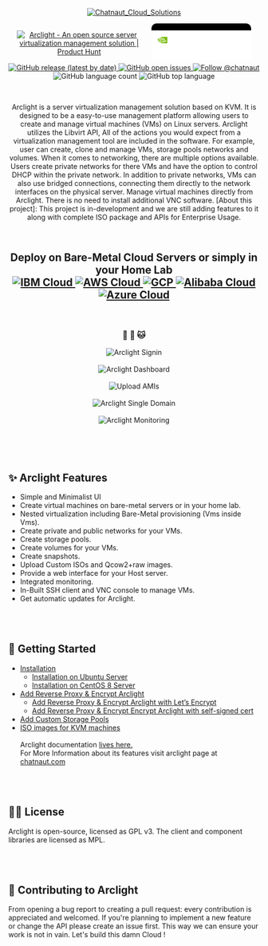 

<p align="center">
  <a href="https://www.chatnaut.com">
    <img alt="Chatnaut_Cloud_Solutions" src="https://i.imgur.com/3jnqQDr.png" width="300" />
  </a>
</p>
<div style="display: flex; justify-content: center;">
  <div style="width: 250px; height: 60px; background-color: transparent; border-radius:10px; align-items: center; margin-right: 20px;">
    <p align="center">
      <a href="https://www.producthunt.com/posts/arclight?utm_source=badge-featured&utm_medium=badge&utm_souce=badge-arclight" target="_blank">
        <img src="https://api.producthunt.com/widgets/embed-image/v1/featured.svg?post_id=355724&theme=light" alt="Arclight - An open source server virtualization management solution | Product Hunt" style="width: 250px; height: 54px;" width="250" height="54" />
      </a>
    </p>
  </div>
  
<div style="width: 100%; max-width: 200px; height:100%; max-height:59px; border-radius: 10px; background-color: black;">
  <p align="center">
    <img src="./assets/img/nvidia-cloud-validated-lockup-rgb-wht-for-screen.png" alt="Arclight nvidia certified" style="width: 100%; height: auto;">
  </p>
</div>
</div>


<p align="center" style="margin-top: 20px;">
<!-- add shield badge for arclight release -->
  <a href="https://github.com/Chatnaut/Arclight/releases">
    <img alt="GitHub release (latest by date)" src="https://img.shields.io/github/v/release/Chatnaut/Arclight?color=success&style=flat-square" />
  </a>
  <!-- add shield badge for open issues -->
  <a href="https://github.com/Chatnaut/Arclight/issues">
    <img alt="GitHub open issues" src="https://img.shields.io/github/issues-raw/Chatnaut/Arclight?style=flat-square" />
  </a>
  <a href="https://twitter.com/intent/follow?screen_name=chatnaut">
    <img src="https://img.shields.io/twitter/follow/chatnaut?style=social" alt="Follow @chatnaut" >
  </a>
  <img alt="GitHub language count" src="https://img.shields.io/github/languages/count/Chatnaut/Arclight?color=blueviolet&style=flat-square" />
  </a>
    <img alt="GitHub top language" src="https://badges.frapsoft.com/os/v3/open-source.svg?v=103">
</p>
</br>

<p align="center">
Arclight is a server virtualization management solution based on KVM. It is designed to be a easy-to-use management platform allowing users to create and manage virtual machines (VMs) on Linux servers. Arclight utilizes the Libvirt API, All of the actions you would expect from a virtualization management tool are included in the software. For example, user can create, clone and manage VMs, storage pools networks and volumes. When it comes to networking, there are multiple options available. Users create private networks for there VMs and have the option to control DHCP within the private network. In addition to private networks, VMs can also use bridged connections, connecting them directly to the network interfaces on the physical server. Manage virtual machines directly from Arclight. There is no need to install additional VNC software. [About this project]: This project is in-development and we are still adding features to it along with complete ISO package and APIs for Enterprise Usage. 
</p></br>
<h2 align="center">Deploy on Bare-Metal Cloud Servers or simply in your Home Lab
</br>
<a href="">
  <img src="https://i.imgur.com/ZJ8AI6a.png" alt="IBM Cloud" width="190">
</a>
<a href="">
  <img src="https://i.imgur.com/EHGRYuJ.png" alt="AWS Cloud" width="140px">
</a> 
<a href="">
  <img src="https://i.imgur.com/R4ciLTU.png" alt="GCP" width="190px">
</a>
<a href="">
  <img src="https://eucoc.cloud/fileadmin/_processed_/c/0/csm_alibaba_square_acb9a96177.png" alt="Alibaba Cloud" width="200px">
</a>
<a href="">
  <img src="https://i.imgur.com/P4DGNP1.png" alt="Azure Cloud" width="200px">
</a>
</h2></br>

<h3 align="center">
 🎉 🚀 🐱
</h3>

<p align="center">
  <img alt="Arclight Signin" src="https://i.imgur.com/76JHYwk.png"></br></br>
  <img alt="Arclight Dashboard" src="https://i.imgur.com/9BpXSEN.png"></br></br>
  <img alt="Upload AMIs" src="https://i.imgur.com/XLxOObI.png"></br></br>
  <img alt="Arclight Single Domain" src="https://i.imgur.com/HbCqa7n.jpg"></br></br>
  <img alt="Arclight Monitoring" src="https://i.imgur.com/HdcHU2V.png"></br></br>
</p>

</br></br>

## ✨ Arclight Features
  - Simple and Minimalist UI 
  - Create virtual machines on bare-metal servers or in your home lab.
  - Nested virtualization including Bare-Metal provisioning (Vms inside Vms).
  - Create private and public networks for your VMs.
  - Create storage pools.
  - Create volumes for your VMs.
  - Create snapshots.
  - Upload Custom ISOs and Qcow2+raw images.
  - Provide a web interface for your Host server.
  - Integrated monitoring.
  - In-Built SSH client and VNC console to manage VMs.
  - Get automatic updates for Arclight.
    </br></br>
    </br></br>

## 🏁 Getting Started

- [Installation](#Installation)
  - [Installation on Ubuntu Server](https://docs.chatnaut.com/getting_started/ubuntu)
  - [Installation on CentOS 8 Server](https://docs.chatnaut.com/getting_started/centos)
- [Add Reverse Proxy & Encrypt Arclight](https://docs.chatnaut.com/encrypt_arclight/)
  - [Add Reverse Proxy & Encrypt Arclight with Let’s Encrypt](https://docs.chatnaut.com/encrypt_arclight/cert)
  - [Add Reverse Proxy & Encrypt Encrypt Arclight with self-signed cert](https://docs.chatnaut.com/encrypt_arclight/self-cert)
- [Add Custom Storage Pools](https://docs.chatnaut.com/add-storage-pool)
- [ISO images for KVM machines](https://docs.chatnaut.com/iso-images-for-kvm)
  </br></br>Arclight documentation <a href="https://docs.chatnaut.com/">lives here.</a></br>
  For More Information about its features visit arclight page at <a href="https://chatnaut.com">chatnaut.com</a>
  </br></br>
  </br></br>

## 👨‍💻 License

Arclight is open-source, licensed as GPL v3. The client and component libraries are licensed as MPL.
</br></br>
</br></br>

## 👋 Contributing to Arclight

From opening a bug report to creating a pull request: every contribution is appreciated and welcomed. If you're planning to implement a new feature or change the API please create an issue first. This way we can ensure your work is not in vain. Let's build this damn Cloud !


